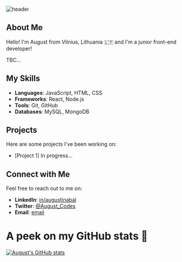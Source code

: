 ![header](https://capsule-render.vercel.app/api?type=venom&color=auto&height=300&section=header&text=Hey%20I%20am%20August&fontSize=90)

## About Me
Hello! I'm August from Vilnius, Lithuania 🇱🇹 and I'm a junior front-end developer!

TBC...

## My Skills
- **Languages**: JavaScript, HTML, CSS
- **Frameworks**: React, Node.js
- **Tools**: Git, GitHub
- **Databases**: MySQL, MongoDB

## Projects
Here are some projects I've been working on:
- [Project 1] In progress...

## Connect with Me
Feel free to reach out to me on:
- **LinkedIn**: [in/augustinabal](https://www.linkedin.com/in/augustinabal/)
- **Twitter**: [@August_Codes](https://x.com/August_Codes)
- **Email**: [email](mailto:baugustina@gmail.com)

# A peek on my GitHub stats 👀

[![August's GitHub stats](https://github-readme-stats.vercel.app/api?username=AugustinaCodes&show_icons=true&theme=cobalt)](https://github.com/anuraghazra/github-readme-stats)

